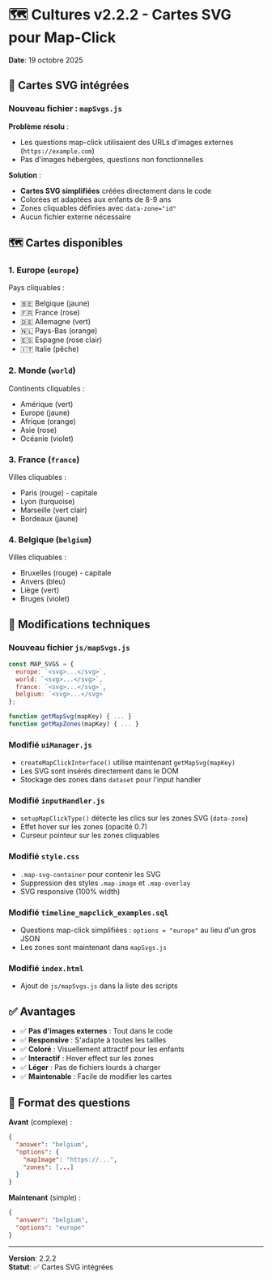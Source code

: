 # 🗺️ Cultures v2.2.2 - Cartes SVG pour Map-Click

**Date**: 19 octobre 2025

## 🎨 Cartes SVG intégrées

### Nouveau fichier : `mapSvgs.js`

**Problème résolu** :

- Les questions map-click utilisaient des URLs d'images externes (`https://example.com`)
- Pas d'images hébergées, questions non fonctionnelles

**Solution** :

- **Cartes SVG simplifiées** créées directement dans le code
- Colorées et adaptées aux enfants de 8-9 ans
- Zones cliquables définies avec `data-zone="id"`
- Aucun fichier externe nécessaire

## 🗺️ Cartes disponibles

### 1. **Europe** (`europe`)

Pays cliquables :

- 🇧🇪 Belgique (jaune)
- 🇫🇷 France (rose)
- 🇩🇪 Allemagne (vert)
- 🇳🇱 Pays-Bas (orange)
- 🇪🇸 Espagne (rose clair)
- 🇮🇹 Italie (pêche)

### 2. **Monde** (`world`)

Continents cliquables :

- Amérique (vert)
- Europe (jaune)
- Afrique (orange)
- Asie (rose)
- Océanie (violet)

### 3. **France** (`france`)

Villes cliquables :

- Paris (rouge) - capitale
- Lyon (turquoise)
- Marseille (vert clair)
- Bordeaux (jaune)

### 4. **Belgique** (`belgium`)

Villes cliquables :

- Bruxelles (rouge) - capitale
- Anvers (bleu)
- Liège (vert)
- Bruges (violet)

## 🔧 Modifications techniques

### Nouveau fichier `js/mapSvgs.js`

```javascript
const MAP_SVGS = {
  europe: `<svg>...</svg>`,
  world: `<svg>...</svg>`,
  france: `<svg>...</svg>`,
  belgium: `<svg>...</svg>`
};

function getMapSvg(mapKey) { ... }
function getMapZones(mapKey) { ... }
```

### Modifié `uiManager.js`

- `createMapClickInterface()` utilise maintenant `getMapSvg(mapKey)`
- Les SVG sont insérés directement dans le DOM
- Stockage des zones dans `dataset` pour l'input handler

### Modifié `inputHandler.js`

- `setupMapClickType()` détecte les clics sur les zones SVG (`data-zone`)
- Effet hover sur les zones (opacité 0.7)
- Curseur pointeur sur les zones cliquables

### Modifié `style.css`

- `.map-svg-container` pour contenir les SVG
- Suppression des styles `.map-image` et `.map-overlay`
- SVG responsive (100% width)

### Modifié `timeline_mapclick_examples.sql`

- Questions map-click simplifiées : `options = "europe"` au lieu d'un gros JSON
- Les zones sont maintenant dans `mapSvgs.js`

### Modifié `index.html`

- Ajout de `js/mapSvgs.js` dans la liste des scripts

## ✅ Avantages

- ✅ **Pas d'images externes** : Tout dans le code
- ✅ **Responsive** : S'adapte à toutes les tailles
- ✅ **Coloré** : Visuellement attractif pour les enfants
- ✅ **Interactif** : Hover effect sur les zones
- ✅ **Léger** : Pas de fichiers lourds à charger
- ✅ **Maintenable** : Facile de modifier les cartes

## 📝 Format des questions

**Avant** (complexe) :

```json
{
  "answer": "belgium",
  "options": {
    "mapImage": "https://...",
    "zones": [...]
  }
}
```

**Maintenant** (simple) :

```json
{
  "answer": "belgium",
  "options": "europe"
}
```

---

**Version**: 2.2.2  
**Statut**: ✅ Cartes SVG intégrées
